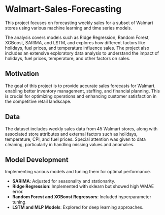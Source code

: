 # Walmart-Sales-Forecasting
This project focuses on forecasting weekly sales for a subset of Walmart stores using various machine learning and time series models.

The analysis covers models such as Ridge Regression, Random Forest, XGBoost, SARIMA, and LSTM, and explores how different factors like holidays, fuel prices, and temperature influence sales. The project also includes an extensive exploratory data analysis to understand the impact of holidays, fuel prices, temperature, and other factors on sales.

## Motivation
The goal of this project is to provide accurate sales forecasts for Walmart, enabling better inventory management, staffing, and financial planning. This is crucial for optimizing operations and enhancing customer satisfaction in the competitive retail landscape.

## Data
The dataset includes weekly sales data from 45 Walmart stores, along with associated store attributes and external factors such as holidays, temperature, CPI, and fuel prices. Special attention was given to data cleaning, particularly in handling missing values and anomalies.

## Model Development
Implementing various models and tuning them for optimal performance.
  - **SARIMA**: Adjusted for seasonality and stationarity.
  - **Ridge Regression**: Implemented with sklearn but showed high WMAE error.
  - **Random Forest and XGBoost Regressors**: Included hyperparameter tuning.
  - **LSTM and MLP Models**: Explored for deep learning approaches.

